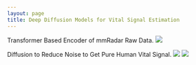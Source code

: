 ```yaml
---
layout: page
title: Deep Diffusion Models for Vital Signal Estimation
---
```


Transformer Based Encoder of mmRadar Raw Data.
<img src="https://zuozuojia.github.io/zuojia/images/tf_encoder.png">

Diffusion to Reduce Noise to Get Pure Human Vital Signal.
<img src="https://zuozuojia.github.io/zuojia/images/diff_sample.png">
<img src="https://zuozuojia.github.io/zuojia/images/diff_training.png">